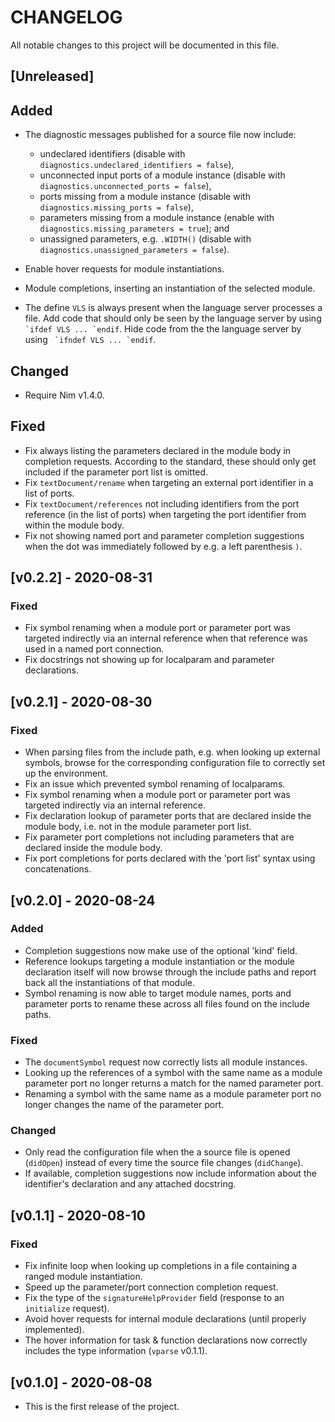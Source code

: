 # CHANGELOG

All notable changes to this project will be documented in this file.

## [Unreleased]

## Added

- The diagnostic messages published for a source file now include:

  - undeclared identifiers (disable with `diagnostics.undeclared_identifiers =
    false`),
  - unconnected input ports of a module instance (disable with
    `diagnostics.unconnected_ports = false`),
  - ports missing from a module instance (disable with
    `diagnostics.missing_ports = false`),
  - parameters missing from a module instance (enable with
    `diagnostics.missing_parameters = true`); and
  - unassigned parameters, e.g. `.WIDTH()` (disable with
    `diagnostics.unassigned_parameters = false`).

- Enable hover requests for module instantiations.

- Module completions, inserting an instantiation of the selected module.

- The define `VLS` is always present when the language server processes a file.
  Add code that should only be seen by the language server by using `` `ifdef
  VLS ... `endif ``. Hide code from the the language server by using `` `ifndef
  VLS ... `endif``.

## Changed

- Require Nim v1.4.0.

## Fixed

- Fix always listing the parameters declared in the module body in completion
  requests. According to the standard, these should only get included if the
  parameter port list is omitted.
- Fix `textDocument/rename` when targeting an external port identifier in a
  list of ports.
- Fix `textDocument/references` not including identifiers from the port
  reference (in the list of ports) when targeting the port identifier from
  within the module body.
- Fix not showing named port and parameter completion suggestions when the dot
  was immediately followed by e.g. a left parenthesis `)`.

## [v0.2.2] - 2020-08-31

### Fixed

- Fix symbol renaming when a module port or parameter port was targeted
  indirectly via an internal reference when that reference was used in a named
  port connection.
- Fix docstrings not showing up for localparam and parameter declarations.

## [v0.2.1] - 2020-08-30

### Fixed

- When parsing files from the include path, e.g. when looking up external
  symbols, browse for the corresponding configuration file to correctly set up
  the environment.
- Fix an issue which prevented symbol renaming of localparams.
- Fix symbol renaming when a module port or parameter port was targeted
  indirectly via an internal reference.
- Fix declaration lookup of parameter ports that are declared inside the module
  body, i.e. not in the module parameter port list.
- Fix parameter port completions not including parameters that are declared
  inside the module body.
- Fix port completions for ports declared with the 'port list' syntax using
  concatenations.

## [v0.2.0] - 2020-08-24

### Added

- Completion suggestions now make use of the optional 'kind' field.
- Reference lookups targeting a module instantiation or the module declaration
  itself will now browse through the include paths and report back all the
  instantiations of that module.
- Symbol renaming is now able to target module names, ports and parameter ports
  to rename these across all files found on the include paths.

### Fixed

- The `documentSymbol` request now correctly lists all module instances.
- Looking up the references of a symbol with the same name as a module parameter
  port no longer returns a match for the named parameter port.
- Renaming a symbol with the same name as a module parameter port no longer
  changes the name of the parameter port.

### Changed

- Only read the configuration file when the a source file is opened (`didOpen`)
  instead of every time the source file changes (`didChange`).
- If available, completion suggestions now include information about the
  identifier's declaration and any attached docstring.

## [v0.1.1] - 2020-08-10

### Fixed

- Fix infinite loop when looking up completions in a file containing a ranged
  module instantiation.
- Speed up the parameter/port connection completion request.
- Fix the type of the `signatureHelpProvider` field (response to an `initialize`
  request).
- Avoid hover requests for internal module declarations (until properly
  implemented).
- The hover information for task & function declarations now correctly includes
  the type information (`vparse` v0.1.1).

## [v0.1.0] - 2020-08-08

- This is the first release of the project.
